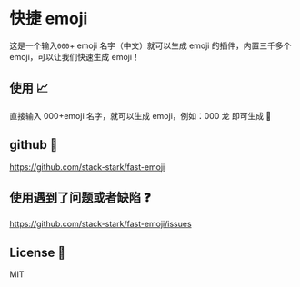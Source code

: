 # 快捷 emoji

这是一个输入`000`+ emoji 名字（中文）就可以生成 emoji 的插件，内置三千多个 emoji，可以让我们快速生成 emoji！

## 使用 📈

直接输入 000+emoji 名字，就可以生成 emoji，例如：000 龙 即可生成 🐉

## github 🔗

https://github.com/stack-stark/fast-emoji

## 使用遇到了问题或者缺陷 ❓

https://github.com/stack-stark/fast-emoji/issues

## License 📖

MIT
